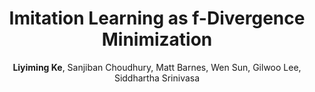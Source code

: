 ---
image: 20190608-fimitation-teaser.png
title: Imitation Learning as f-Divergence Minimization
excerpt: We propose a general framework for imitation learning, formulating imitation learning as estimating and minimizing f-Divergence. By plugging in different divergences, we are able to recover existing algorithms such as Behavior Cloning (Kullback-Leibler), GAIL (Jensen Shannon) and Dagger (Total Variation). We address the problem of learning from multi-modal demonstrations. Instead of attempting to learn all modes, we argue that in many tasks it is sufficient to imitate any one of them. We show that the state-of-the-art methods, due to their choice of loss function, often incorrectly interpolate between such modes. Our key insight is to minimize the right divergence between the learner and the expert state-action distributions, namely the reverse KL divergence. Empirical results show that our approximate technique is able to imitate multi-modal behaviors more reliably than GAIL and behavior cloning.
author: <b>Liyiming Ke</b>, Sanjiban Choudhury, Matt Barnes, Wen Sun, Gilwoo Lee, Siddhartha Srinivasa
venue: WAFR
year: 2020
tags: imitation divergence optimization information_theory
arxiv: https://arxiv.org/abs/1905.12888
bibtype: inproceedings
bibname: ke2020imitation
bibauthor: Ke, Liyiming and Choudhury, Sanjiban and Barnes, Matt and Sun, Wen and Lee, Gilwoo and Srinivasa, Siddhartha
bibbook: International Workshop on the Algorithmic Foundations of Robotics
pdf: https://personalrobotics.cs.washington.edu/publications/ke2020fimitation.pdf
---